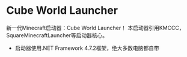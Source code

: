 # Cube World Launcher
新一代Minecraft启动器：Cube World Launcher！
本启动器引用KMCCC，SquareMinecraftLauncher等启动器核心。
* 启动器使用.NET Framework 4.7.2框架，绝大多数电脑都自带
